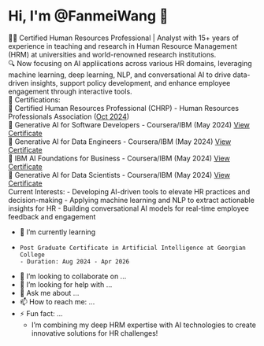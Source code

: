 # Hi, I'm @FanmeiWang 👋
🧑‍💼 Certified Human Resources Professional | Analyst with 15+ years of experience in teaching and research in Human Resource Management (HRM) at universities and world-renowned research institutions. <br>
🔍 Now focusing on AI appliications across various HR domains, leveraging machine learning, deep learning, NLP, and conversational AI to drive data-driven insights, support policy development, and enhance employee engagement through interactive tools. <br>
📜 Certifications: <br>
    📝 Certified Human Resources Professional (CHRP) - Human Resources Professionals Association ([Oct 2024](https://www.hrpa.ca/)) <br>
    📝 Generative AI for Software Developers - Coursera/IBM (May 2024) [View Certificate](https://www.coursera.org/account/accomplishments/specialization/NB2GAB5QD2N7) <br>
    📝 Generative AI for Data Engineers - Coursera/IBM (May 2024) [View Certificate](https://www.coursera.org/account/accomplishments/specialization/79EC8NT768GR) <br>
    📝 IBM AI Foundations for Business - Coursera/IBM (May 2024) [View Certificate](https://www.coursera.org/account/accomplishments/specialization/WTZE4SMV2RUC) <br>
    📝 Generative AI for Data Scientists - Coursera/IBM (May 2024) [View Certificate](https://www.coursera.org/account/accomplishments/specialization/DG9JAHCV5VMD) <br>
  Current Interests:
    - Developing AI-driven tools to elevate HR practices and decision-making
    - Applying machine learning and NLP to extract actionable insights for HR
    - Building conversational AI models for real-time employee feedback and engagement
- 🌱 I’m currently learning
-     Post Graduate Certificate in Artificial Intelligence at Georgian College  
      - Duration: Aug 2024 - Apr 2026
- 👯 I’m looking to collaborate on ...
- 🤔 I’m looking for help with ...
- 💬 Ask me about ...
- 📫 How to reach me: ...
- ⚡ Fun fact: ...
     - I’m combining my deep HRM expertise with AI technologies to create innovative solutions for HR challenges!

